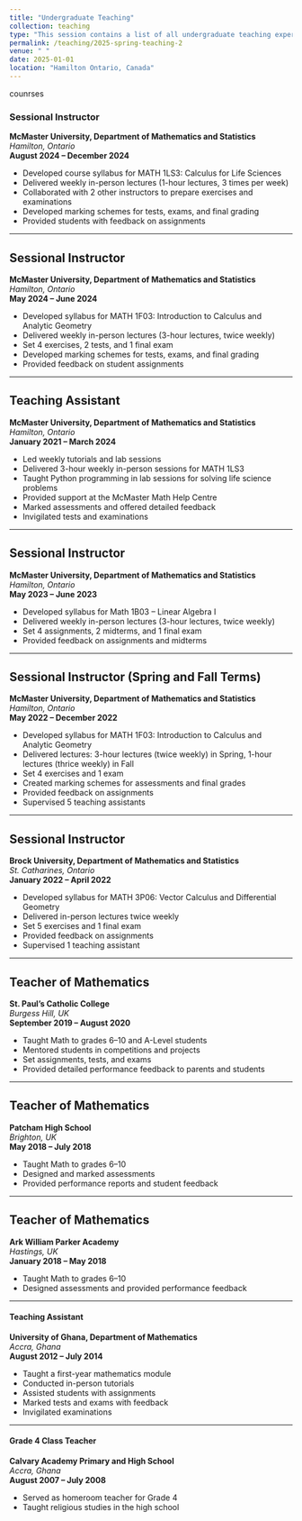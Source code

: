 ```yaml
---
title: "Undergraduate Teaching"
collection: teaching
type: "This session contains a list of all undergraduate teaching experiences and courses taught course"
permalink: /teaching/2025-spring-teaching-2
venue: " "
date: 2025-01-01
location: "Hamilton Ontario, Canada"
---
```


counrses



### Sessional Instructor  
**McMaster University, Department of Mathematics and Statistics**  
*Hamilton, Ontario*  
**August 2024 – December 2024**  
- Developed course syllabus for MATH 1LS3: Calculus for Life Sciences  
- Delivered weekly in-person lectures (1-hour lectures, 3 times per week)  
- Collaborated with 2 other instructors to prepare exercises and examinations  
- Developed marking schemes for tests, exams, and final grading  
- Provided students with feedback on assignments  

---

## Sessional Instructor  
**McMaster University, Department of Mathematics and Statistics**  
*Hamilton, Ontario*  
**May 2024 – June 2024**  
- Developed syllabus for MATH 1F03: Introduction to Calculus and Analytic Geometry  
- Delivered weekly in-person lectures (3-hour lectures, twice weekly)  
- Set 4 exercises, 2 tests, and 1 final exam  
- Developed marking schemes for tests, exams, and final grading  
- Provided feedback on student assignments  

---

## Teaching Assistant  
**McMaster University, Department of Mathematics and Statistics**  
*Hamilton, Ontario*  
**January 2021 – March 2024**  
- Led weekly tutorials and lab sessions  
- Delivered 3-hour weekly in-person sessions for MATH 1LS3  
- Taught Python programming in lab sessions for solving life science problems  
- Provided support at the McMaster Math Help Centre  
- Marked assessments and offered detailed feedback  
- Invigilated tests and examinations  

---

## Sessional Instructor  
**McMaster University, Department of Mathematics and Statistics**  
*Hamilton, Ontario*  
**May 2023 – June 2023**  
- Developed syllabus for Math 1B03 – Linear Algebra I  
- Delivered weekly in-person lectures (3-hour lectures, twice weekly)  
- Set 4 assignments, 2 midterms, and 1 final exam  
- Provided feedback on assignments and midterms  

---

## Sessional Instructor (Spring and Fall Terms)  
**McMaster University, Department of Mathematics and Statistics**  
*Hamilton, Ontario*  
**May 2022 – December 2022**  
- Developed syllabus for MATH 1F03: Introduction to Calculus and Analytic Geometry  
- Delivered lectures: 3-hour lectures (twice weekly) in Spring, 1-hour lectures (thrice weekly) in Fall  
- Set 4 exercises and 1 exam  
- Created marking schemes for assessments and final grades  
- Provided feedback on assignments  
- Supervised 5 teaching assistants  

---

## Sessional Instructor  
**Brock University, Department of Mathematics and Statistics**  
*St. Catharines, Ontario*  
**January 2022 – April 2022**  
- Developed syllabus for MATH 3P06: Vector Calculus and Differential Geometry  
- Delivered in-person lectures twice weekly  
- Set 5 exercises and 1 final exam  
- Provided feedback on assignments  
- Supervised 1 teaching assistant  

---

## Teacher of Mathematics  
**St. Paul’s Catholic College**  
*Burgess Hill, UK*  
**September 2019 – August 2020**  
- Taught Math to grades 6–10 and A-Level students  
- Mentored students in competitions and projects  
- Set assignments, tests, and exams  
- Provided detailed performance feedback to parents and students  

---

## Teacher of Mathematics  
**Patcham High School**  
*Brighton, UK*  
**May 2018 – July 2018**  
- Taught Math to grades 6–10  
- Designed and marked assessments  
- Provided performance reports and student feedback  

---

## Teacher of Mathematics  
**Ark William Parker Academy**  
*Hastings, UK*  
**January 2018 – May 2018**  
- Taught Math to grades 6–10  
- Designed assessments and provided performance feedback  

---

#### Teaching Assistant  
**University of Ghana, Department of Mathematics**  
*Accra, Ghana*  
**August 2012 – July 2014**  
- Taught a first-year mathematics module  
- Conducted in-person tutorials  
- Assisted students with assignments  
- Marked tests and exams with feedback  
- Invigilated examinations  

---

#### Grade 4 Class Teacher  
**Calvary Academy Primary and High School**  
*Accra, Ghana*  
**August 2007 – July 2008**  
- Served as homeroom teacher for Grade 4  
- Taught religious studies in the high school  
